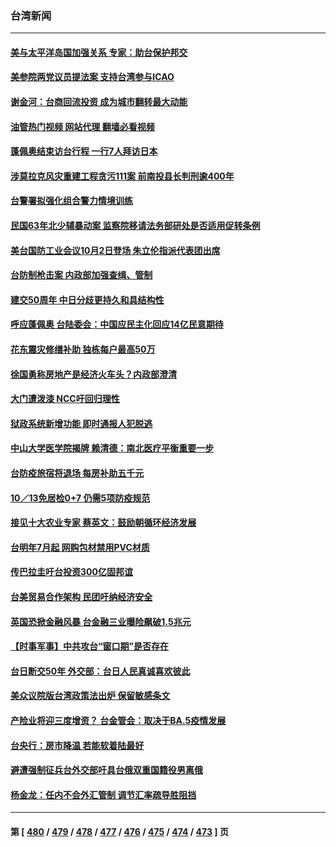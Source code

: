 ### 台湾新闻
---
#### [美与太平洋岛国加强关系 专家：助台保护邦交](../../pages/ncid1349361/n13836095.md?10010845) 
#### [美参院两党议员提法案 支持台湾参与ICAO](../../pages/ncid1349361/n13835959.md?10010845) 
#### [谢金河：台商回流投资 成为城市翻转最大动能](../../pages/ncid1349361/n13835791.md?10010845) 
#### [油管热门视频 网站代理 翻墙必看视频](http://209.222.30.114:81/youtube.html?10010845)
#### [蓬佩奥结束访台行程 一行7人拜访日本](../../pages/ncid1349361/n13835377.md?10010845) 
#### [涉莫拉克风灾重建工程贪污111案 前南投县长判刑逾400年](../../pages/ncid1349361/n13835531.md?10010845) 
#### [台警署拟强化组合警力情境训练](../../pages/ncid1349361/n13835536.md?10010845) 
#### [民国63年北少辅暴动案 监察院移请法务部研处是否适用促转条例](../../pages/ncid1349361/n13835508.md?10010845) 
#### [美台国防工业会议10月2日登场 朱立伦指派代表团出席](../../pages/ncid1349361/n13835505.md?10010845) 
#### [台防制枪击案 内政部加强查缉、管制](../../pages/ncid1349361/n13835537.md?10010845) 
#### [建交50周年 中日分歧更持久和具结构性](../../pages/ncid1349361/n13835405.md?10010845) 
#### [呼应蓬佩奥 台陆委会：中国应民主化回应14亿民意期待](../../pages/ncid1349361/n13835502.md?10010845) 
#### [花东震灾修缮补助 独栋每户最高50万](../../pages/ncid1349361/n13835538.md?10010845) 
#### [徐国勇称房地产是经济火车头？内政部澄清](../../pages/ncid1349361/n13835511.md?10010845) 
#### [大门遭泼漆 NCC吁回归理性](../../pages/ncid1349361/n13835509.md?10010845) 
#### [狱政系统新增功能 即时通报人犯脱逃](../../pages/ncid1349361/n13835506.md?10010845) 
#### [中山大学医学院揭牌 赖清德：南北医疗平衡重要一步](../../pages/ncid1349361/n13835463.md?10010845) 
#### [台防疫旅宿将退场 每房补助五千元](../../pages/ncid1349361/n13835456.md?10010845) 
#### [10／13免居检0+7 仍需5项防疫规范](../../pages/ncid1349361/n13835488.md?10010845) 
#### [接见十大农业专家 蔡英文：鼓励朝循环经济发展](../../pages/ncid1349361/n13835459.md?10010845) 
#### [台明年7月起 网购包材禁用PVC材质](../../pages/ncid1349361/n13835455.md?10010845) 
#### [传巴拉圭吁台投资300亿固邦谊](../../pages/ncid1349361/n13835436.md?10010845) 
#### [台美贸易合作架构 民团吁纳经济安全](../../pages/ncid1349361/n13835434.md?10010845) 
#### [英国恐掀金融风暴 台金融三业曝险飙破1.5兆元](../../pages/ncid1349361/n13835363.md?10010845) 
#### [【时事军事】中共攻台“窗口期”是否存在](../../pages/ncid1349361/n13835095.md?10010845) 
#### [台日断交50年 外交部：台日人民真诚喜欢彼此](../../pages/ncid1349361/n13835371.md?10010845) 
#### [美众议院版台湾政策法出炉 保留敏感条文](../../pages/ncid1349361/n13835356.md?10010845) 
#### [产险业将迎三度增资？ 台金管会：取决于BA.5疫情发展](../../pages/ncid1349361/n13835374.md?10010845) 
#### [台央行：房市降温 若能软着陆最好](../../pages/ncid1349361/n13835357.md?10010845) 
#### [避遭强制征兵台外交部吁具台俄双重国籍役男离俄](../../pages/ncid1349361/n13835330.md?10010845) 
#### [杨金龙：任内不会外汇管制 调节汇率疏导胜阻挡](../../pages/ncid1349361/n13835332.md?10010845) 

---
#### 第 [ [480](./480.md?10010845) / [479](./479.md?10010845) / [478](./478.md?10010845) / [477](./477.md?10010845) / [476](./476.md?10010845) / [475](./475.md?10010845) / [474](./474.md?10010845) / [473](./473.md?10010845) ] 页
